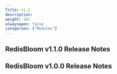 ```yaml
---
Title: v1.1
description:
weight: 101
alwaysopen: false
categories: ["Modules"]
---
```

## RedisBloom v1.1.0 Release Notes

## RedisBloom v1.0.0 Release Notes
